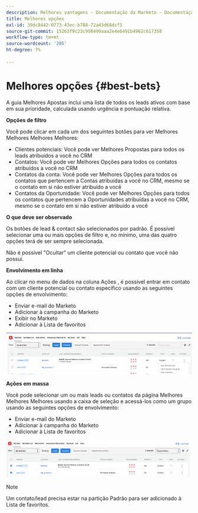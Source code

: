 ```yaml
---
description: Melhores vantagens - Documentação da Marketo - Documentação do produto
title: Melhores opções
exl-id: 39dc8442-0773-43ec-b788-72a43d68dcf3
source-git-commit: 15263f9c23c958499aaa2e4e6491b4962c617358
workflow-type: tm+mt
source-wordcount: '285'
ht-degree: 7%

---
```


# Melhores opções {#best-bets}

A guia Melhores Apostas inclui uma lista de todos os leads ativos com base em sua prioridade, calculada usando urgência e pontuação relativa.

**Opções de filtro**

Você pode clicar em cada um dos seguintes botões para ver Melhores Melhores Melhores Melhores:

* Clientes potenciais: Você pode ver Melhores Propostas para todos os leads atribuídos a você no CRM
* Contatos: Você pode ver Melhores Opções para todos os contatos atribuídos a você no CRM
* Contatos da conta: Você pode ver Melhores Opções para todos os contatos que pertencem a Contas atribuídas a você no CRM, mesmo se o contato em si não estiver atribuído a você
* Contatos da Oportunidade: Você pode ver Melhores Opções para todos os contatos que pertencem a Oportunidades atribuídas a você no CRM, mesmo se o contato em si não estiver atribuído a você

**O que deve ser observado**

Os botões de lead &amp; contact são selecionados por padrão. É possível selecionar uma ou mais opções de filtro e, no mínimo, uma das quatro opções terá de ser sempre selecionada.

Não é possível &quot;Ocultar&quot; um cliente potencial ou contato que você não possui.

**Envolvimento em linha**

Ao clicar no menu de dados na coluna Ações , é possível entrar em contato com um cliente potencial ou contato específico usando as seguintes opções de envolvimento:

* Enviar e-mail do Marketo
* Adicionar à campanha do Marketo
* Exibir no Marketo
* Adicionar à Lista de favoritos

![](assets/best-bets-1.png)

**Ações em massa**

Você pode selecionar um ou mais leads ou contatos da página Melhores Melhores Melhores usando a caixa de seleção e acessá-los como um grupo usando as seguintes opções de envolvimento:

* Enviar e-mail do Marketo
* Adicionar à campanha do Marketo
* Adicionar à Lista de favoritos

![](assets/best-bets-2.png)

>[!NOTE]
>
>Um contato/lead precisa estar na partição Padrão para ser adicionado à Lista de favoritos.
